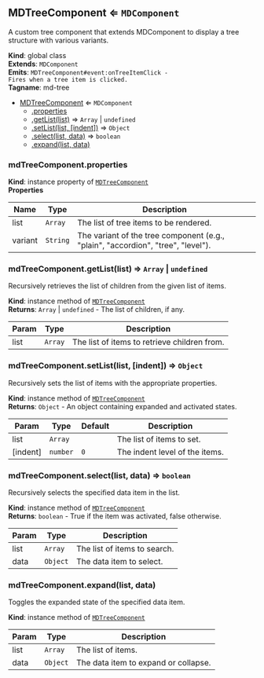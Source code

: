 <a name="MDTreeComponent"></a>

## MDTreeComponent ⇐ <code>MDComponent</code>
A custom tree component that extends MDComponent to display a tree structure with various variants.

**Kind**: global class  
**Extends**: <code>MDComponent</code>  
**Emits**: <code>MDTreeComponent#event:onTreeItemClick - Fires when a tree item is clicked.</code>  
**Tagname**: md-tree  

* [MDTreeComponent](#MDTreeComponent) ⇐ <code>MDComponent</code>
    * [.properties](#MDTreeComponent+properties)
    * [.getList(list)](#MDTreeComponent+getList) ⇒ <code>Array</code> \| <code>undefined</code>
    * [.setList(list, [indent])](#MDTreeComponent+setList) ⇒ <code>Object</code>
    * [.select(list, data)](#MDTreeComponent+select) ⇒ <code>boolean</code>
    * [.expand(list, data)](#MDTreeComponent+expand)

<a name="MDTreeComponent+properties"></a>

### mdTreeComponent.properties
**Kind**: instance property of [<code>MDTreeComponent</code>](#MDTreeComponent)  
**Properties**

| Name | Type | Description |
| --- | --- | --- |
| list | <code>Array</code> | The list of tree items to be rendered. |
| variant | <code>String</code> | The variant of the tree component (e.g., "plain", "accordion", "tree", "level"). |

<a name="MDTreeComponent+getList"></a>

### mdTreeComponent.getList(list) ⇒ <code>Array</code> \| <code>undefined</code>
Recursively retrieves the list of children from the given list of items.

**Kind**: instance method of [<code>MDTreeComponent</code>](#MDTreeComponent)  
**Returns**: <code>Array</code> \| <code>undefined</code> - The list of children, if any.  

| Param | Type | Description |
| --- | --- | --- |
| list | <code>Array</code> | The list of items to retrieve children from. |

<a name="MDTreeComponent+setList"></a>

### mdTreeComponent.setList(list, [indent]) ⇒ <code>Object</code>
Recursively sets the list of items with the appropriate properties.

**Kind**: instance method of [<code>MDTreeComponent</code>](#MDTreeComponent)  
**Returns**: <code>Object</code> - An object containing expanded and activated states.  

| Param | Type | Default | Description |
| --- | --- | --- | --- |
| list | <code>Array</code> |  | The list of items to set. |
| [indent] | <code>number</code> | <code>0</code> | The indent level of the items. |

<a name="MDTreeComponent+select"></a>

### mdTreeComponent.select(list, data) ⇒ <code>boolean</code>
Recursively selects the specified data item in the list.

**Kind**: instance method of [<code>MDTreeComponent</code>](#MDTreeComponent)  
**Returns**: <code>boolean</code> - True if the item was activated, false otherwise.  

| Param | Type | Description |
| --- | --- | --- |
| list | <code>Array</code> | The list of items to search. |
| data | <code>Object</code> | The data item to select. |

<a name="MDTreeComponent+expand"></a>

### mdTreeComponent.expand(list, data)
Toggles the expanded state of the specified data item.

**Kind**: instance method of [<code>MDTreeComponent</code>](#MDTreeComponent)  

| Param | Type | Description |
| --- | --- | --- |
| list | <code>Array</code> | The list of items. |
| data | <code>Object</code> | The data item to expand or collapse. |

